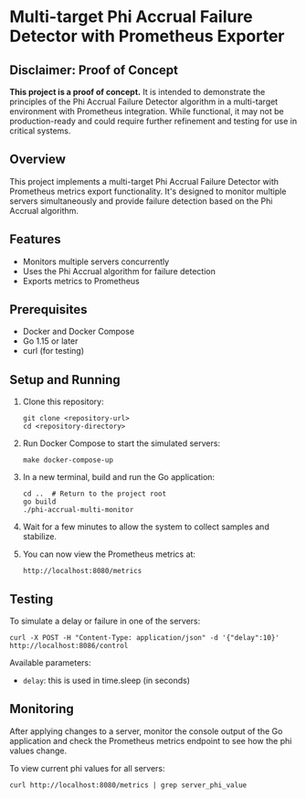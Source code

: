 # Multi-target Phi Accrual Failure Detector with Prometheus Exporter

## Disclaimer: Proof of Concept

**This project is a proof of concept.** It is intended to demonstrate the principles of the Phi Accrual Failure Detector algorithm in a multi-target environment with Prometheus integration. While functional, it may not be production-ready and could require further refinement and testing for use in critical systems.

## Overview

This project implements a multi-target Phi Accrual Failure Detector with Prometheus metrics export functionality. It's designed to monitor multiple servers simultaneously and provide failure detection based on the Phi Accrual algorithm.

## Features

- Monitors multiple servers concurrently
- Uses the Phi Accrual algorithm for failure detection
- Exports metrics to Prometheus

## Prerequisites

- Docker and Docker Compose
- Go 1.15 or later
- curl (for testing)

## Setup and Running

1. Clone this repository:
   ```
   git clone <repository-url>
   cd <repository-directory>
   ```

2. Run Docker Compose to start the simulated servers:
   ```
   make docker-compose-up
   ```

3. In a new terminal, build and run the Go application:
   ```
   cd ..  # Return to the project root
   go build
   ./phi-accrual-multi-monitor
   ```

4. Wait for a few minutes to allow the system to collect samples and stabilize.

5. You can now view the Prometheus metrics at:
   ```
   http://localhost:8080/metrics
   ```

## Testing

To simulate a delay or failure in one of the servers:

```
curl -X POST -H "Content-Type: application/json" -d '{"delay":10}' http://localhost:8086/control
```

Available parameters:
- `delay`: this is used in time.sleep (in seconds)

## Monitoring

After applying changes to a server, monitor the console output of the Go application and check the Prometheus metrics endpoint to see how the phi values change.

To view current phi values for all servers:
```
curl http://localhost:8080/metrics | grep server_phi_value
```

